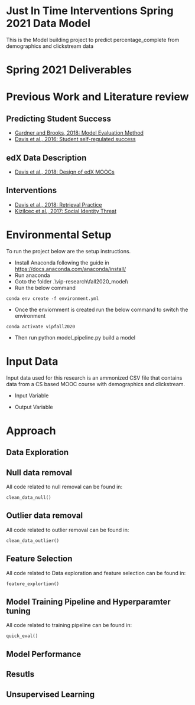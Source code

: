 
# Just In Time Interventions Spring 2021 Data Model

This is the Model building project to predict percentage_complete from demographics and clickstream data

# Spring 2021 Deliverables

# Previous Work and Literature review
## Predicting Student Success
* [Gardner and Brooks, 2018: Model Evaluation Method](https://learning-analytics.info/journals/index.php/JLA/article/view/5814)
* [Davis et al., 2016: Student self-regulated success](https://angusglchen.github.io/documents/LAK16_Dan_Encouraging.pdf)
## edX Data Description
* [Davis et al., 2018: Design of edX MOOCs](https://dl.acm.org/citation.cfm?id=3231663)
## Interventions
* [Davis et al., 2018: Retrieval Practice](https://learning-analytics.info/journals/index.php/JLA/article/view/6098)
* [Kizilcec et al., 2017: Social Identity Threat ](http://science.sciencemag.org/content/sci/355/6322/251.full.pdf)

# Environmental Setup

To run the project below are the setup instructions.

* Install Anaconda following the guide in https://docs.anaconda.com/anaconda/install/
* Run anaconda
* Goto the folder .\vip-research\fall2020_model\
* Run the below command
```
conda env create -f environment.yml
```
* Once the enviornment is created run the below command to switch the environment 
```
conda activate vipfall2020
```
* Then run python model_pipeline.py build a model

# Input Data

Input data used for this research is an ammonized CSV file that contains data from a CS based MOOC course with demographics and clickstream.

* Input Variable


* Output Variable


# Approach

## Data Exploration


## Null data removal

All code related to null removal can be found in:
```
clean_data_null()
```

## Outlier data removal

All code related to outlier removal can be found in:
```
clean_data_outlier()
```

## Feature Selection

All code related to Data exploration and feature selection can be found in:
```
feature_explortion()
```


## Model Training Pipeline and Hyperparamter tuning

All code related to training pipeline can be found in:
```
quick_eval() 
```

## Model Performance



## Resutls 


## Unsupervised Learning



